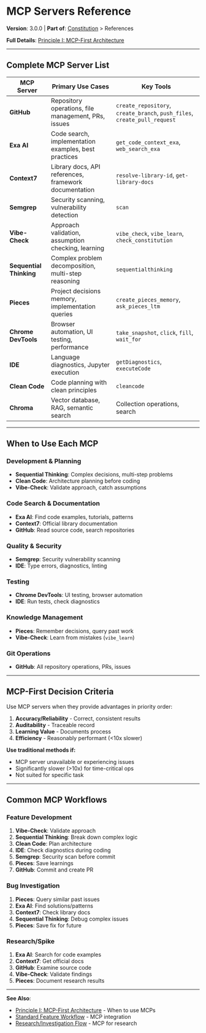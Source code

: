 # MCP Servers Reference

**Version**: 3.0.0 | **Part of**: [Constitution](../INDEX.md) > References

**Full Details**: [Principle I: MCP-First Architecture](../principles/01-mcp-first.md)

---

## Complete MCP Server List

| MCP Server | Primary Use Cases | Key Tools |
|------------|-------------------|-----------|
| **GitHub** | Repository operations, file management, PRs, issues | `create_repository`, `create_branch`, `push_files`, `create_pull_request` |
| **Exa AI** | Code search, implementation examples, best practices | `get_code_context_exa`, `web_search_exa` |
| **Context7** | Library docs, API references, framework documentation | `resolve-library-id`, `get-library-docs` |
| **Semgrep** | Security scanning, vulnerability detection | `scan` |
| **Vibe-Check** | Approach validation, assumption checking, learning | `vibe_check`, `vibe_learn`, `check_constitution` |
| **Sequential Thinking** | Complex problem decomposition, multi-step reasoning | `sequentialthinking` |
| **Pieces** | Project decisions memory, implementation queries | `create_pieces_memory`, `ask_pieces_ltm` |
| **Chrome DevTools** | Browser automation, UI testing, performance | `take_snapshot`, `click`, `fill`, `wait_for` |
| **IDE** | Language diagnostics, Jupyter execution | `getDiagnostics`, `executeCode` |
| **Clean Code** | Code planning with clean principles | `cleancode` |
| **Chroma** | Vector database, RAG, semantic search | Collection operations, search |

---

## When to Use Each MCP

### Development & Planning
- **Sequential Thinking**: Complex decisions, multi-step problems
- **Clean Code**: Architecture planning before coding
- **Vibe-Check**: Validate approach, catch assumptions

### Code Search & Documentation
- **Exa AI**: Find code examples, tutorials, patterns
- **Context7**: Official library documentation
- **GitHub**: Read source code, search repositories

### Quality & Security
- **Semgrep**: Security vulnerability scanning
- **IDE**: Type errors, diagnostics, linting

### Testing
- **Chrome DevTools**: UI testing, browser automation
- **IDE**: Run tests, check diagnostics

### Knowledge Management
- **Pieces**: Remember decisions, query past work
- **Vibe-Check**: Learn from mistakes (`vibe_learn`)

### Git Operations
- **GitHub**: All repository operations, PRs, issues

---

## MCP-First Decision Criteria

Use MCP servers when they provide advantages in priority order:

1. **Accuracy/Reliability** - Correct, consistent results
2. **Auditability** - Traceable record
3. **Learning Value** - Documents process
4. **Efficiency** - Reasonably performant (<10x slower)

**Use traditional methods if:**
- MCP server unavailable or experiencing issues
- Significantly slower (>10x) for time-critical ops
- Not suited for specific task

---

## Common MCP Workflows

### Feature Development
1. **Vibe-Check**: Validate approach
2. **Sequential Thinking**: Break down complex logic
3. **Clean Code**: Plan architecture
4. **IDE**: Check diagnostics during coding
5. **Semgrep**: Security scan before commit
6. **Pieces**: Save learnings
7. **GitHub**: Commit and create PR

### Bug Investigation
1. **Pieces**: Query similar past issues
2. **Exa AI**: Find solutions/patterns
3. **Context7**: Check library docs
4. **Sequential Thinking**: Debug complex issues
5. **Pieces**: Save fix for future

### Research/Spike
1. **Exa AI**: Search for code examples
2. **Context7**: Get official docs
3. **GitHub**: Examine source code
4. **Vibe-Check**: Validate findings
5. **Pieces**: Document research results

---

**See Also**:
- [Principle I: MCP-First Architecture](../principles/01-mcp-first.md) - When to use MCPs
- [Standard Feature Workflow](../workflows/standard-feature.md) - MCP integration
- [Research/Investigation Flow](../workflows/research.md) - MCP for research
